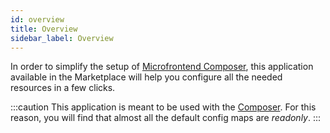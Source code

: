 ```yaml
---
id: overview
title: Overview
sidebar_label: Overview
---
```




In order to simplify the setup of [Microfrontend Composer](/products/microfrontend-composer/overview.md), this application available in the Marketplace will help you configure all the needed resources in a few clicks.

:::caution
This application is meant to be used with the [Composer](/products/microfrontend-composer/composer/10_structure.md). For this reason, you will find that almost all the default config maps are _readonly_.
:::
